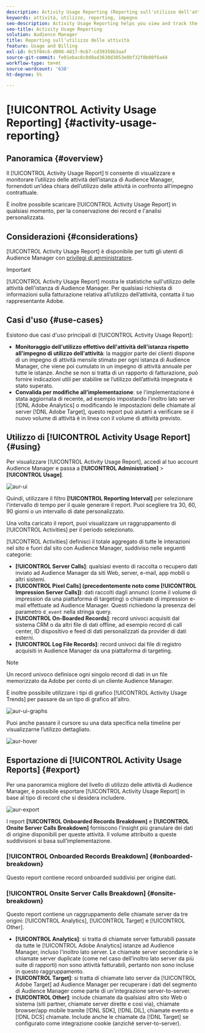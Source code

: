 ```yaml
---
description: Activity Usage Reporting (Reporting sull'utilizzo dell'attività) consente di visualizzare e monitorare l'utilizzo dell'attività per l'istanza Audience Manager, in modo da poter confrontare l'utilizzo effettivo con l'impegno contrattuale.
keywords: attività, utilizzo, reporting, impegno
seo-description: Activity Usage Reporting helps you view and track the activity usage for your Audience Manager instance, so you can compare your actual usage to your contractual commitment.
seo-title: Activity Usage Reporting
solution: Audience Manager
title: Reporting sull’utilizzo delle attività
feature: Usage and Billing
exl-id: 0c5f04c6-d008-4817-9c67-cd39350b3aaf
source-git-commit: fe01ebac8c0d0ad3630d3853e0bf32f0b00f6a44
workflow-type: tm+mt
source-wordcount: '638'
ht-degree: 5%

---
```


# [!UICONTROL Activity Usage Reporting] {#activity-usage-reporting}

## Panoramica {#overview}

Il [!UICONTROL Activity Usage Report] ti consente di visualizzare e monitorare l’utilizzo delle attività dell’istanza di Audience Manager, fornendoti un’idea chiara dell’utilizzo delle attività in confronto all’impegno contrattuale.

È inoltre possibile scaricare [!UICONTROL Activity Usage Report] in qualsiasi momento, per la conservazione dei record e l&#39;analisi personalizzata.

## Considerazioni {#considerations}

[!UICONTROL Activity Usage Report] è disponibile per tutti gli utenti di Audience Manager con [privilegi di amministratore](edit-account-settings.md).

>[!IMPORTANT]
>
>[!UICONTROL Activity Usage Report] mostra le statistiche sull&#39;utilizzo delle attività dell&#39;istanza di Audience Manager. Per qualsiasi richiesta di informazioni sulla fatturazione relativa all’utilizzo dell’attività, contatta il tuo rappresentante Adobe.

## Casi d&#39;uso {#use-cases}

Esistono due casi d&#39;uso principali di [!UICONTROL Activity Usage Report]:

* **Monitoraggio dell&#39;utilizzo effettivo dell&#39;attività dell&#39;istanza rispetto all&#39;impegno di utilizzo dell&#39;attività**: la maggior parte dei clienti dispone di un impegno di attività mensile stimato per ogni istanza di Audience Manager, che viene poi cumulato in un impegno di attività annuale per tutte le istanze. Anche se non si tratta di un rapporto di fatturazione, può fornire indicazioni utili per stabilire se l’utilizzo dell’attività impegnata è stato superato.
* **Convalida per modifiche all&#39;implementazione**: se l&#39;implementazione è stata aggiornata di recente, ad esempio impostando l&#39;inoltro lato server [!DNL Adobe Analytics] o modificando le impostazioni delle chiamate al server [!DNL Adobe Target], questo report può aiutarti a verificare se il nuovo volume di attività è in linea con il volume di attività previsto.

## Utilizzo di [!UICONTROL Activity Usage Report] {#using}

Per visualizzare [!UICONTROL Activity Usage Report], accedi al tuo account Audience Manager e passa a **[!UICONTROL Administration]** > **[!UICONTROL Usage]**.

![aur-ui](assets/aur-ui.png)

Quindi, utilizzare il filtro **[!UICONTROL Reporting Interval]** per selezionare l&#39;intervallo di tempo per il quale generare il report. Puoi scegliere tra 30, 60, 90 giorni o un intervallo di date personalizzato.

Una volta caricato il report, puoi visualizzare un raggruppamento di [!UICONTROL Activities] per il periodo selezionato.

[!UICONTROL Activities] definisci il totale aggregato di tutte le interazioni nel sito e fuori dal sito con Audience Manager, suddiviso nelle seguenti categorie:

* **[!UICONTROL Server Calls]**: qualsiasi evento di raccolta o recupero dati inviato ad Audience Manager da siti Web, server, e-mail, app mobili o altri sistemi.
* **[!UICONTROL Pixel Calls] (precedentemente noto come [!UICONTROL Impression Server Calls])**: dati raccolti dagli annunci (come il volume di impression da una piattaforma di targeting) o chiamate di impression e-mail effettuate ad Audience Manager. Questi richiedono la presenza del parametro `d_event` nella stringa query.
* **[!UICONTROL On-Boarded Records]**: record univoci acquisiti dal sistema CRM o da altri file di dati offline, ad esempio record di call center, ID dispositivo e feed di dati personalizzati da provider di dati esterni.
* **[!UICONTROL Log File Records]**: record univoci dai file di registro acquisiti in Audience Manager da una piattaforma di targeting.

>[!NOTE]
>
>Un record univoco definisce ogni singolo record di dati in un file memorizzato da Adobe per conto di un cliente Audience Manager.

È inoltre possibile utilizzare i tipi di grafico [!UICONTROL Activity Usage Trends] per passare da un tipo di grafico all&#39;altro.

![aur-ui-graphs](assets/aur-ui-graphs.png)

Puoi anche passare il cursore su una data specifica nella timeline per visualizzarne l’utilizzo dettagliato.

![aur-hover](assets/aur-hover.png)

## Esportazione di [!UICONTROL Activity Usage Reports] {#export}

Per una panoramica migliore del livello di utilizzo delle attività di Audience Manager, è possibile esportare [!UICONTROL Activity Usage Report] in base al tipo di record che si desidera includere.

![aur-export](assets/aur-export.png)

I report **[!UICONTROL Onboarded Records Breakdown]** e **[!UICONTROL Onsite Server Calls Breakdown]** forniscono l&#39;insight più granulare dei dati di origine disponibili per queste attività. Il volume attribuito a queste suddivisioni si basa sull’implementazione.

### [!UICONTROL Onboarded Records Breakdown] {#onboarded-breakdown}

Questo report contiene record onboarded suddivisi per origine dati.

### [!UICONTROL Onsite Server Calls Breakdown] {#onsite-breakdown}

Questo report contiene un raggruppamento delle chiamate server da tre origini: [!UICONTROL Analytics], [!UICONTROL Target] e [!UICONTROL Other].

* **[!UICONTROL Analytics]**: si tratta di chiamate server fatturabili passate da tutte le [!UICONTROL Adobe Analytics] istanze ad Audience Manager, incluso l&#39;inoltro lato server. Le chiamate server secondarie o le chiamate server duplicate (come nel caso dell’inoltro lato server da più suite di rapporti) non sono attività fatturabili, pertanto non sono incluse in questo raggruppamento.
* **[!UICONTROL Target]**: si tratta di chiamate lato server da [!UICONTROL Adobe Target] ad Audience Manager per recuperare i dati del segmento di Audience Manager come parte di un&#39;integrazione server-to-server.
* **[!UICONTROL Other]**: include chiamate da qualsiasi altro sito Web o sistema (siti partner, chiamate server dirette e così via), chiamate browser/app mobile tramite [!DNL SDK], [!DNL DIL], chiamate evento e [!DNL DCS] chiamate. Include anche le chiamate da [!DNL Target] se configurato come integrazione cookie (anziché server-to-server).
